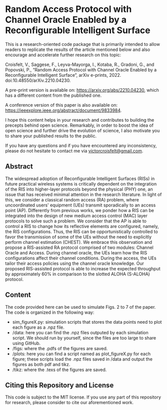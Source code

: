 # Random Access Protocol with Channel Oracle Enabled by a Reconfigurable Intelligent Surface
This is a research-oriented code package that is primarily intended to allow readers to replicate the results of the article mentioned below and also encourage and accelerate further research on this topic:

Croisfelt, V., Saggese, F., Leyva-Mayorga, I., Kotaba, R., Gradoni, G., and Popovski, P., “Random Access Protocol with Channel Oracle Enabled by a Reconfigurable Intelligent Surface”, arXiv e-prints, 2022. doi:10.48550/arXiv.2210.04230.

A pre-print version is available on: https://arxiv.org/abs/2210.04230, which has a different content from the published one.

A conference version of this paper is also available on: https://ieeexplore.ieee.org/abstract/document/9833984.

I hope this content helps in your research and contributes to building the precepts behind open science. Remarkably, in order to boost the idea of open science and further drive the evolution of science, I also motivate you to share your published results to the public.

If you have any questions and if you have encountered any inconsistency, please do not hesitate to contact me via victorcroisfelt@gmail.com.

## Abstract
The widespread adoption of Reconfigurable Intelligent Surfaces (RISs) in future practical wireless systems is critically dependent on the integration of the RIS into higher-layer protocols beyond the physical (PHY) one, an issue that has received minimal attention in the research literature. In light of this, we consider a classical random access (RA) problem, where uncoordinated users' equipment (UEs) transmit sporadically to an access point (AP). Differently from previous works, we ponder how a RIS can be integrated into the design of new medium access control (MAC) layer protocols to solve such a problem. We consider that the AP is able to control a RIS to change how its reflective elements are configured, namely, the RIS configurations. Thus, the RIS can be opportunistically controlled to favor the transmission of some of the UEs without the need to explicitly perform channel estimation (CHEST). We embrace this observation and propose a RIS-assisted RA protocol comprised of two modules: Channel Oracle and Access. During channel oracle, the UEs learn how the RIS configurations affect their channel conditions. During the access, the UEs tailor their access policies using the channel oracle knowledge. Our proposed RIS-assisted protocol is able to increase the expected throughput by approximately 60\% in comparison to the slotted ALOHA (S-ALOHA) protocol.

## Content
The code provided here can be used to simulate Figs. 2 to 7 of the paper. The code is organized in the following way:
  - sim_figureX.py: simulation scripts that stores the data points need to plot each figure as a .npz file.
  - /data: here you can find the .npz files outputed by each simulation script. We should run by yourself, since the files are too large to share using GitHub.
  - /figs: where the .pdfs of the figures are saved.
  - /plots: here you can find a script named as plot_figureX.py for each figure; these scripts load the .npz files saved in /data and output the figures as both pdf and tikz.
  - /tikz: where the .texs of the figures are saved.

## Citing this Repository and License
This code is subject to the MIT license. If you use any part of this repository for research, please consider to cite our aforementioned work.
